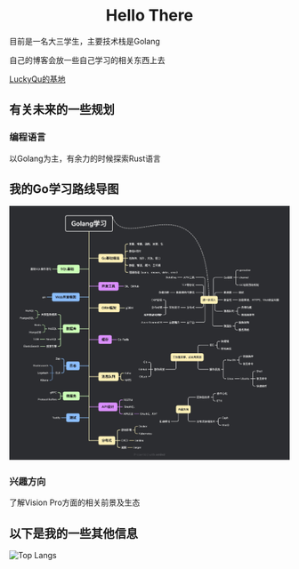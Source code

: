 # <center>Hello There</center>
目前是一名大三学生，主要技术栈是Golang

自己的博客会放一些自己学习的相关东西上去

[LuckyQu的基地](http://luckyqu.cn)
## 有关未来的一些规划
### 编程语言
以Golang为主，有余力的时候探索Rust语言

## 我的Go学习路线导图
![思维导图](https://github.com/Lucky-Qu/Golang-Learn-RoadMap/blob/main/Golang%E5%AD%A6%E4%B9%A0.jpg?raw=true)

### 兴趣方向

了解Vision Pro方面的相关前景及生态

## 以下是我的一些其他信息

![Top Langs](https://github-readme-stats.vercel.app/api/top-langs/?username=Lucky-Qu)
